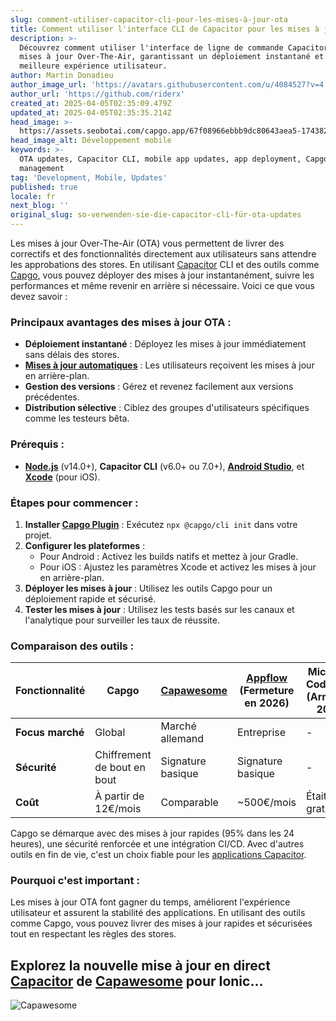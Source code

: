 ```yaml
---
slug: comment-utiliser-capacitor-cli-pour-les-mises-à-jour-ota
title: Comment utiliser l'interface CLI de Capacitor pour les mises à jour OTA
description: >-
  Découvrez comment utiliser l'interface de ligne de commande Capacitor pour les
  mises à jour Over-The-Air, garantissant un déploiement instantané et une
  meilleure expérience utilisateur.
author: Martin Donadieu
author_image_url: 'https://avatars.githubusercontent.com/u/4084527?v=4'
author_url: 'https://github.com/riderx'
created_at: 2025-04-05T02:35:09.479Z
updated_at: 2025-04-05T02:35:35.214Z
head_image: >-
  https://assets.seobotai.com/capgo.app/67f08966ebbb9dc80643aea5-1743820535214.jpg
head_image_alt: Développement mobile
keywords: >-
  OTA updates, Capacitor CLI, mobile app updates, app deployment, Capgo, version
  management
tag: 'Development, Mobile, Updates'
published: true
locale: fr
next_blog: ''
original_slug: so-verwenden-sie-die-capacitor-cli-für-ota-updates
---
```

Les mises à jour Over-The-Air (OTA) vous permettent de livrer des correctifs et des fonctionnalités directement aux utilisateurs sans attendre les approbations des stores. En utilisant [Capacitor](https://capacitorjs.com/) CLI et des outils comme [Capgo](https://capgo.app/), vous pouvez déployer des mises à jour instantanément, suivre les performances et même revenir en arrière si nécessaire. Voici ce que vous devez savoir :

### Principaux avantages des mises à jour OTA :

- **Déploiement instantané** : Déployez les mises à jour immédiatement sans délais des stores.
- **[Mises à jour automatiques](https://capgo.app/docs/plugin/cloud-mode/auto-update/)** : Les utilisateurs reçoivent les mises à jour en arrière-plan.
- **Gestion des versions** : Gérez et revenez facilement aux versions précédentes.
- **Distribution sélective** : Ciblez des groupes d'utilisateurs spécifiques comme les testeurs bêta.

### Prérequis :

- **[Node.js](https://nodejs.org/en)** (v14.0+), **Capacitor CLI** (v6.0+ ou 7.0+), **[Android Studio](https://developer.android.com/studio)**, et **[Xcode](https://developer.apple.com/xcode/)** (pour iOS).

### Étapes pour commencer :

1. **Installer [Capgo Plugin](https://capgo.app/plugins/)** : Exécutez `npx @capgo/cli init` dans votre projet.
2. **Configurer les plateformes** :
   - Pour Android : Activez les builds natifs et mettez à jour Gradle.
   - Pour iOS : Ajustez les paramètres Xcode et activez les mises à jour en arrière-plan.
3. **Déployer les mises à jour** : Utilisez les outils Capgo pour un déploiement rapide et sécurisé.
4. **Tester les mises à jour** : Utilisez les tests basés sur les canaux et l'analytique pour surveiller les taux de réussite.

### Comparaison des outils :

| Fonctionnalité | Capgo | [Capawesome](https://capawesome.io/) | [Appflow](https://ionic.io/appflow/) (Fermeture en 2026) | Microsoft CodePush (Arrêté en 2024) |
| --- | --- | --- | --- | --- |
| **Focus marché** | Global | Marché allemand | Entreprise | \- |
| **Sécurité** | Chiffrement de bout en bout | Signature basique | Signature basique | \- |
| **Coût** | À partir de 12€/mois | Comparable | ~500€/mois | Était gratuit |

Capgo se démarque avec des mises à jour rapides (95% dans les 24 heures), une sécurité renforcée et une intégration CI/CD. Avec d'autres outils en fin de vie, c'est un choix fiable pour les [applications Capacitor](https://capgo.app/blog/capacitor-comprehensive-guide/).

### Pourquoi c'est important :

Les mises à jour OTA font gagner du temps, améliorent l'expérience utilisateur et assurent la stabilité des applications. En utilisant des outils comme Capgo, vous pouvez livrer des mises à jour rapides et sécurisées tout en respectant les règles des stores.

## Explorez la nouvelle mise à jour en direct [Capacitor](https://capacitorjs.com/) de [Capawesome](https://capawesome.io/) pour Ionic...

![Capawesome](https://assets.seobotai.com/capgo.app/67f08966ebbb9dc80643aea5/5b1313ba32c189efb1a18534f5d1b0bc.jpg)
